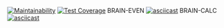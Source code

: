 [![Maintainability](https://api.codeclimate.com/v1/badges/2e439b84bc25274450e3/maintainability)](https://codeclimate.com/github/Grigorevv/backend-project-lvl1/maintainability)
[![Test Coverage](https://api.codeclimate.com/v1/badges/2e439b84bc25274450e3/test_coverage)](https://codeclimate.com/github/Grigorevv/backend-project-lvl1/test_coverage)
BRAIN-EVEN
[![asciicast](https://asciinema.org/a/VU0Eii6LnUxwS9VZ82V8KkVhf.svg)](https://asciinema.org/a/VU0Eii6LnUxwS9VZ82V8KkVhf)
BRAIN-CALC
[![asciicast](https://asciinema.org/a/Su5SYY4ruIe2feMkEGRCs8258.svg)](https://asciinema.org/a/Su5SYY4ruIe2feMkEGRCs8258)
